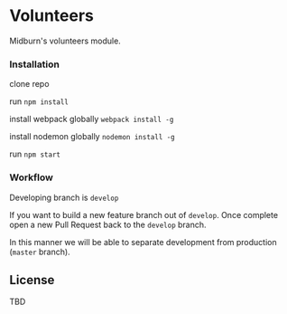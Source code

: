 # Volunteers

Midburn's volunteers module.


### Installation

clone repo

run `npm install`

install webpack globally `webpack install -g`

install nodemon globally `nodemon install -g`

run `npm start`


### Workflow

Developing branch is `develop`

If you want to build a new feature branch out of `develop`.
Once complete open a new Pull Request back to the `develop` branch.

In this manner we will be able to separate development from production (`master` branch).


## License

TBD
